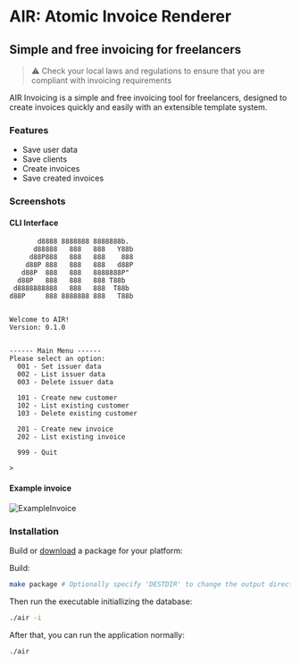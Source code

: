 # AIR: Atomic Invoice Renderer
## Simple and free invoicing for freelancers

> ⚠️ Check your local laws and regulations to ensure that you are compliant with invoicing requirements

AIR Invoicing is a simple and free invoicing tool for freelancers, designed to create invoices quickly and easily with an extensible template system.

### Features
- Save user data
- Save clients
- Create invoices
- Save created invoices

### Screenshots

#### CLI Interface

```
       d8888 8888888 8888888b.  
      d88888   888   888   Y88b 
     d88P888   888   888    888 
    d88P 888   888   888   d88P 
   d88P  888   888   8888888P"  
  d88P   888   888   888 T88b   
 d8888888888   888   888  T88b  
d88P     888 8888888 888   T88b 


Welcome to AIR!
Version: 0.1.0 


------ Main Menu ------
Please select an option:
  001 - Set issuer data
  002 - List issuer data
  003 - Delete issuer data
  
  101 - Create new customer
  102 - List existing customer
  103 - Delete existing customer
  
  201 - Create new invoice
  202 - List existing invoice
  
  999 - Quit

> 
```

#### Example invoice

![ExampleInvoice](https://github.com/user-attachments/assets/6e1b9d40-077e-4e0b-ad4a-24274e9c5fbe)

### Installation

Build or [download](https://github.com/RLado/Air/releases) a package for your platform:

Build:
```bash
make package # Optionally specify 'DESTDIR' to change the output directory
```

Then run the executable initiallizing the database:
```bash
./air -i
```

After that, you can run the application normally:
```bash
./air
```
